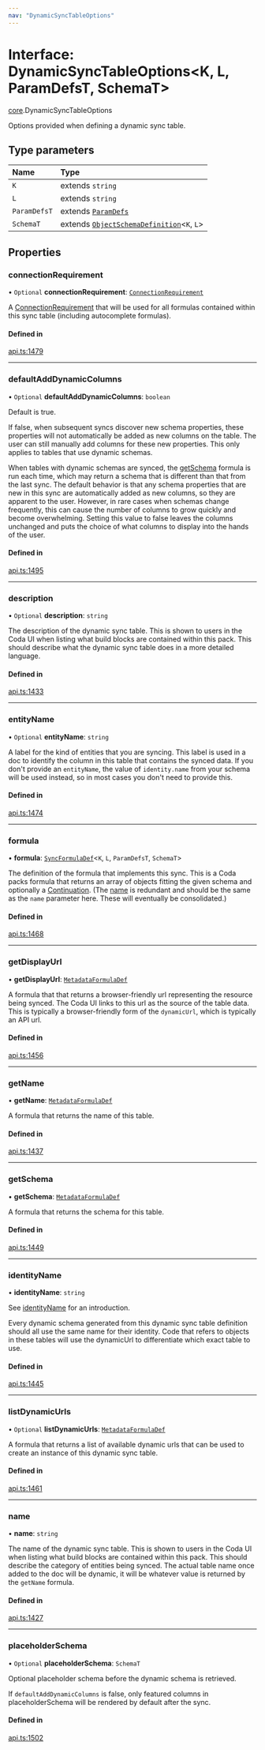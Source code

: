 ```yaml
---
nav: "DynamicSyncTableOptions"
---
```

# Interface: DynamicSyncTableOptions<K, L, ParamDefsT, SchemaT\>

[core](../modules/core.md).DynamicSyncTableOptions

Options provided when defining a dynamic sync table.

## Type parameters

| Name | Type |
| :------ | :------ |
| `K` | extends `string` |
| `L` | extends `string` |
| `ParamDefsT` | extends [`ParamDefs`](../types/core.ParamDefs.md) |
| `SchemaT` | extends [`ObjectSchemaDefinition`](core.ObjectSchemaDefinition.md)<`K`, `L`\> |

## Properties

### connectionRequirement

• `Optional` **connectionRequirement**: [`ConnectionRequirement`](../enums/core.ConnectionRequirement.md)

A [ConnectionRequirement](../enums/core.ConnectionRequirement.md) that will be used for all formulas contained within
this sync table (including autocomplete formulas).

#### Defined in

[api.ts:1479](https://github.com/coda/packs-sdk/blob/main/api.ts#L1479)

___

### defaultAddDynamicColumns

• `Optional` **defaultAddDynamicColumns**: `boolean`

Default is true.

If false, when subsequent syncs discover new schema properties, these properties will not automatically be
added as new columns on the table. The user can still manually add columns for these new properties.
This only applies to tables that use dynamic schemas.

When tables with dynamic schemas are synced, the [getSchema](core.DynamicSyncTableOptions.md#getschema) formula is run each time,
which may return a schema that is different than that from the last sync. The default behavior
is that any schema properties that are new in this sync are automatically added as new columns,
so they are apparent to the user. However, in rare cases when schemas change frequently,
this can cause the number of columns to grow quickly and become overwhelming. Setting this
value to false leaves the columns unchanged and puts the choice of what columns to display
into the hands of the user.

#### Defined in

[api.ts:1495](https://github.com/coda/packs-sdk/blob/main/api.ts#L1495)

___

### description

• `Optional` **description**: `string`

The description of the dynamic sync table. This is shown to users in the Coda UI
when listing what build blocks are contained within this pack.
This should describe what the dynamic sync table does in a more detailed language.

#### Defined in

[api.ts:1433](https://github.com/coda/packs-sdk/blob/main/api.ts#L1433)

___

### entityName

• `Optional` **entityName**: `string`

A label for the kind of entities that you are syncing. This label is used in a doc to identify
the column in this table that contains the synced data. If you don't provide an `entityName`, the value
of `identity.name` from your schema will be used instead, so in most cases you don't need to provide this.

#### Defined in

[api.ts:1474](https://github.com/coda/packs-sdk/blob/main/api.ts#L1474)

___

### formula

• **formula**: [`SyncFormulaDef`](core.SyncFormulaDef.md)<`K`, `L`, `ParamDefsT`, `SchemaT`\>

The definition of the formula that implements this sync. This is a Coda packs formula
that returns an array of objects fitting the given schema and optionally a [Continuation](core.Continuation.md).
(The [name](core.SyncFormulaDef.md#name) is redundant and should be the same as the `name` parameter here.
These will eventually be consolidated.)

#### Defined in

[api.ts:1468](https://github.com/coda/packs-sdk/blob/main/api.ts#L1468)

___

### getDisplayUrl

• **getDisplayUrl**: [`MetadataFormulaDef`](../types/core.MetadataFormulaDef.md)

A formula that that returns a browser-friendly url representing the
resource being synced. The Coda UI links to this url as the source
of the table data. This is typically a browser-friendly form of the
`dynamicUrl`, which is typically an API url.

#### Defined in

[api.ts:1456](https://github.com/coda/packs-sdk/blob/main/api.ts#L1456)

___

### getName

• **getName**: [`MetadataFormulaDef`](../types/core.MetadataFormulaDef.md)

A formula that returns the name of this table.

#### Defined in

[api.ts:1437](https://github.com/coda/packs-sdk/blob/main/api.ts#L1437)

___

### getSchema

• **getSchema**: [`MetadataFormulaDef`](../types/core.MetadataFormulaDef.md)

A formula that returns the schema for this table.

#### Defined in

[api.ts:1449](https://github.com/coda/packs-sdk/blob/main/api.ts#L1449)

___

### identityName

• **identityName**: `string`

See [identityName](core.SyncTableOptions.md#identityname) for an introduction.

Every dynamic schema generated from this dynamic sync table definition should all use the same name
for their identity. Code that refers to objects in these tables will use the dynamicUrl to
differentiate which exact table to use.

#### Defined in

[api.ts:1445](https://github.com/coda/packs-sdk/blob/main/api.ts#L1445)

___

### listDynamicUrls

• `Optional` **listDynamicUrls**: [`MetadataFormulaDef`](../types/core.MetadataFormulaDef.md)

A formula that returns a list of available dynamic urls that can be
used to create an instance of this dynamic sync table.

#### Defined in

[api.ts:1461](https://github.com/coda/packs-sdk/blob/main/api.ts#L1461)

___

### name

• **name**: `string`

The name of the dynamic sync table. This is shown to users in the Coda UI
when listing what build blocks are contained within this pack.
This should describe the category of entities being synced. The actual
table name once added to the doc will be dynamic, it will be whatever value
is returned by the `getName` formula.

#### Defined in

[api.ts:1427](https://github.com/coda/packs-sdk/blob/main/api.ts#L1427)

___

### placeholderSchema

• `Optional` **placeholderSchema**: `SchemaT`

Optional placeholder schema before the dynamic schema is retrieved.

If `defaultAddDynamicColumns` is false, only featured columns
in placeholderSchema will be rendered by default after the sync.

#### Defined in

[api.ts:1502](https://github.com/coda/packs-sdk/blob/main/api.ts#L1502)

